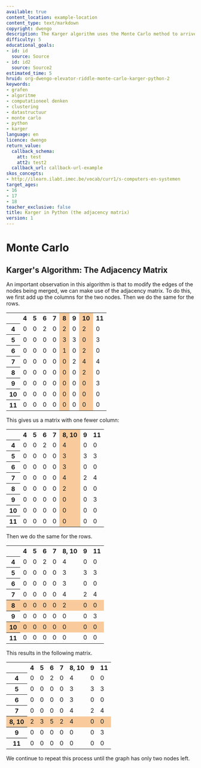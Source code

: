 ```yaml
---
available: true
content_location: example-location
content_type: text/markdown
copyright: dwengo
description: The Karger algorithm uses the Monte Carlo method to arrive at a solution.
difficulty: 5
educational_goals:
- id: id
  source: Source
- id: id2
  source: Source2
estimated_time: 5
hruid: org-dwengo-elevator-riddle-monte-carlo-karger-python-2
keywords:
- grafen
- algoritme
- computationeel denken
- clustering
- datastructuur
- monte carlo
- python
- karger
language: en
licence: dwengo
return_value:
  callback_schema:
    att: test
    att2: test2
  callback_url: callback-url-example
skos_concepts:
- http://ilearn.ilabt.imec.be/vocab/curr1/s-computers-en-systemen
target_ages:
- 16
- 17
- 18
teacher_exclusive: false
title: Karger in Python (the adjacency matrix)
version: 1
---
```

# Monte Carlo

## Karger's Algorithm: The Adjacency Matrix

An important observation in this algorithm is that to modify the edges of the nodes being merged, we can make use of the adjacency matrix. To do this, we first add up the columns for the two nodes. Then we do the same for the rows.

<table>
  <tr>
    <th></th>
    <th>4</th>
    <th>5</th>
    <th>6</th>
    <th>7</th>
    <th style="background-color: #f9cb9c;">8</th>
    <th>9</th>
    <th style="background-color: #f9cb9c;">10</th>
    <th>11</th>
  </tr>
  <tr>
    <th>4</th>
    <td>0</td>
    <td>0</td>
    <td>2</td>
    <td>0</td>
    <td style="background-color: #f9cb9c;">2</td>
    <td>0</td>
    <td style="background-color: #f9cb9c;">2</td>
    <td>0</td>
  </tr>
  <tr>
    <th>5</th>
    <td>0</td>
    <td>0</td>
    <td>0</td>
    <td>0</td>
    <td style="background-color: #f9cb9c;">3</td>
    <td>3</td>
    <td style="background-color: #f9cb9c;">0</td>
    <td>3</td>
  </tr>
  <tr>
    <th>6</th>
    <td>0</td>
    <td>0</td>
    <td>0</td>
    <td>0</td>
    <td style="background-color: #f9cb9c;">1</td>
    <td>0</td>
    <td style="background-color: #f9cb9c;">2</td>
    <td>0</td>
  </tr>
  <tr>
    <th>7</th>
    <td>0</td>
    <td>0</td>
    <td>0</td>
    <td>0</td>
    <td style="background-color: #f9cb9c;">0</td>
    <td>2</td>
    <td style="background-color: #f9cb9c;">4</td>
    <td>4</td>
  </tr>
  <tr>
    <th>8</th>
    <td>0</td>
    <td>0</td>
    <td>0</td>
    <td>0</td>
    <td style="background-color: #f9cb9c;">0</td>
    <td>0</td>
    <td style="background-color: #f9cb9c;">2</td>
    <td>0</td>
  </tr>
  <tr>
    <th>9</th>
    <td>0</td>
    <td>0</td>
    <td>0</td>
    <td>0</td>
    <td style="background-color: #f9cb9c;">0</td>
    <td>0</td>
    <td style="background-color: #f9cb9c;">0</td>
    <td>3</td>
  </tr>
  <tr>
    <th>10</th>
    <td>0</td>
    <td>0</td>
    <td>0</td>
    <td>0</td>
    <td style="background-color: #f9cb9c;">0</td>
    <td>0</td>
    <td style="background-color: #f9cb9c;">0</td>
    <td>0</td>
  </tr>
  <tr>
    <th>11</th>
    <td>0</td>
    <td>0</td>
    <td>0</td>
    <td>0</td>
    <td style="background-color: #f9cb9c;">0</td>
    <td>0</td>
    <td style="background-color: #f9cb9c;">0</td>
    <td>0</td>
  </tr>
</table>

This gives us a matrix with one fewer column:

<table>
  <tr>
    <th></th>
    <th>4</th>
    <th>5</th>
    <th>6</th>
    <th>7</th>
    <th style="background-color: #f9cb9c;">8, 10</th>
    <th>9</th>
    <th>11</th>
  </tr>
  <tr>
    <th>4</th>
    <td>0</td>
    <td>0</td>
    <td>2</td>
    <td>0</td>
    <td style="background-color: #f9cb9c;">4</td>
    <td>0</td>
    <td>0</td>
  </tr>
  <tr>
    <th>5</th>
    <td>0</td>
    <td>0</td>
    <td>0</td>
    <td>0</td>
    <td style="background-color: #f9cb9c;">3</td>
    <td>3</td>
    <td>3</td>
  </tr>
  <tr>
    <th>6</th>
    <td>0</td>
    <td>0</td>
    <td>0</td>
    <td>0</td>
    <td style="background-color: #f9cb9c;">3</td>
    <td>0</td>
    <td>0</td>
  </tr>
  <tr>
    <th>7</th>
    <td>0</td>
    <td>0</td>
    <td>0</td>
    <td>0</td>
    <td style="background-color: #f9cb9c;">4</td>
    <td>2</td>
    <td>4</td>
  </tr>
  <tr>
    <th>8</th>
    <td>0</td>
    <td>0</td>
    <td>0</td>
    <td>0</td>
    <td style="background-color: #f9cb9c;">2</td>
    <td>0</td>
    <td>0</td>
  </tr>
  <tr>
    <th>9</th>
    <td>0</td>
    <td>0</td>
    <td>0</td>
    <td>0</td>
    <td style="background-color: #f9cb9c;">0</td>
    <td>0</td>
    <td>3</td>
  </tr>
  <tr>
    <th>10</th>
    <td>0</td>
    <td>0</td>
    <td>0</td>
    <td>0</td>
    <td style="background-color: #f9cb9c;">0</td>
    <td>0</td>
    <td>0</td>
  </tr>
  <tr>
    <th>11</th>
    <td>0</td>
    <td>0</td>
    <td>0</td>
    <td>0</td>
    <td style="background-color: #f9cb9c;">0</td>
    <td>0</td>
    <td>0</td>
  </tr>
</table>

Then we do the same for the rows.

<table>
  <tr>
    <th></th>
    <th>4</th>
    <th>5</th>
    <th>6</th>
    <th>7</th>
    <th>8, 10</th>
    <th>9</th>
    <th>11</th>
  </tr>
  <tr>
    <th>4</th>
    <td>0</td>
    <td>0</td>
    <td>2</td>
    <td>0</td>
    <td>4</td>
    <td>0</td>
    <td>0</td>
  </tr>
  <tr>
    <th>5</th>
    <td>0</td>
    <td>0</td>
    <td>0</td>
    <td>0</td>
    <td>3</td>
    <td>3</td>
    <td>3</td>
  </tr>
  <tr>
    <th>6</th>
    <td>0</td>
    <td>0</td>
    <td>0</td>
    <td>0</td>
    <td>3</td>
    <td>0</td>
    <td>0</td>
  </tr>
  <tr>
    <th>7</th>
    <td>0</td>
    <td>0</td>
    <td>0</td>
    <td>0</td>
    <td>4</td>
    <td>2</td>
    <td>4</td>
  </tr>
  <tr>
    <th style="background-color: #f9cb9c;">8</th>
    <td style="background-color: #f9cb9c;">0</td>
    <td style="background-color: #f9cb9c;">0</td>
    <td style="background-color: #f9cb9c;">0</td>
    <td style="background-color: #f9cb9c;">0</td>
    <td style="background-color: #f9cb9c;">2</td>
    <td style="background-color: #f9cb9c;">0</td>
    <td style="background-color: #f9cb9c;">0</td>
  </tr>
  <tr>
    <th>9</th>
    <td>0</td>
    <td>0</td>
    <td>0</td>
    <td>0</td>
    <td>0</td>
    <td>0</td>
    <td>3</td>
  </tr>
  <tr>
    <th style="background-color: #f9cb9c;">10</th>
    <td style="background-color: #f9cb9c;">0</td>
    <td style="background-color: #f9cb9c;">0</td>
    <td style="background-color: #f9cb9c;">0</td>
    <td style="background-color: #f9cb9c;">0</td>
    <td style="background-color: #f9cb9c;">0</td>
    <td style="background-color: #f9cb9c;">0</td>
    <td style="background-color: #f9cb9c;">0</td>
  </tr>
  <tr>
    <th>11</th>
    <td>0</td>
    <td>0</td>
    <td>0</td>
    <td>0</td>
    <td>0</td>
    <td>0</td>
    <td>0</td>
  </tr>
</table>

This results in the following matrix.

<table>
  <tr>
    <th></th>
    <th>4</th>
    <th>5</th>
    <th>6</th>
    <th>7</th>
    <th>8, 10</th>
    <th>9</th>
    <th>11</th>
  </tr>
  <tr>
    <th>4</th>
    <td>0</td>
    <td>0</td>
    <td>2</td>
    <td>0</td>
    <td>4</td>
    <td>0</td>
    <td>0</td>
  </tr>
  <tr>
    <th>5</th>
    <td>0</td>
    <td>0</td>
    <td>0</td>
    <td>0</td>
    <td>3</td>
    <td>3</td>
    <td>3</td>
  </tr>
  <tr>
    <th>6</th>
    <td>0</td>
    <td>0</td>
    <td>0</td>
    <td>0</td>
    <td>3</td>
    <td>0</td>
    <td>0</td>
  </tr>
  <tr>
    <th>7</th>
    <td>0</td>
    <td>0</td>
    <td>0</td>
    <td>0</td>
    <td>4</td>
    <td>2</td>
    <td>4</td>
  </tr>
  <tr>
    <th style="background-color: #f9cb9c;">8, 10</th>
    <td style="background-color: #f9cb9c;">2</td>
    <td style="background-color: #f9cb9c;">3</td>
    <td style="background-color: #f9cb9c;">5</td>
    <td style="background-color: #f9cb9c;">2</td>
    <td style="background-color: #f9cb9c;">4</td>
    <td style="background-color: #f9cb9c;">0</td>
    <td style="background-color: #f9cb9c;">0</td>
  </tr>
  <tr>
    <th>9</th>
    <td>0</td>
    <td>0</td>
    <td>0</td>
    <td>0</td>
    <td>0</td>
    <td>0</td>
    <td>3</td>
  </tr>
  <tr>
    <th>11</th>
    <td>0</td>
    <td>0</td>
    <td>0</td>
    <td>0</td>
    <td>0</td>
    <td>0</td>
    <td>0</td>
  </tr>
</table>

We continue to repeat this process until the graph has only two nodes left.